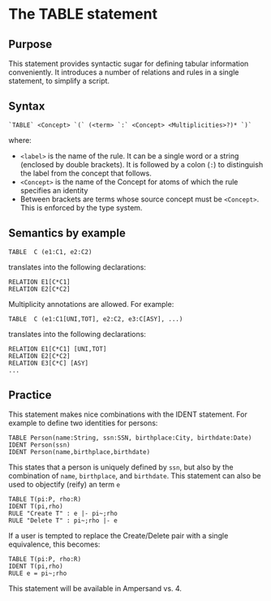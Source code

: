 # The TABLE statement

## Purpose

This statement provides syntactic sugar for defining tabular information conveniently. It introduces a number of relations and rules in a single statement, to simplify a script.

## Syntax

```text
`TABLE` <Concept> `(` (<term> `:` <Concept> <Multiplicities>?)* `)`
```

where:

* `<label>` is the name of the rule. It can be a single word or a string \(enclosed by double brackets\). It is followed by a colon \(`:`\) to distinguish the label from the concept that follows.
* `<Concept>` is the name of the Concept for atoms of which the rule specifies an identity
* Between brackets are terms whose source concept must be `<Concept>`. This is enforced by the type system.

## Semantics by example

```text
TABLE  C (e1:C1, e2:C2)
```

translates into the following declarations:

```text
RELATION E1[C*C1]
RELATION E2[C*C2]
```

Multiplicity annotations are allowed. For example:

```text
TABLE  C (e1:C1[UNI,TOT], e2:C2, e3:C[ASY], ...)
```

translates into the following declarations:

```text
RELATION E1[C*C1] [UNI,TOT]
RELATION E2[C*C2]
RELATION E3[C*C] [ASY]
...
```

## Practice

This statement makes nice combinations with the IDENT statement. For example to define two identities for persons:

```text
TABLE Person(name:String, ssn:SSN, birthplace:City, birthdate:Date)
IDENT Person(ssn)
IDENT Person(name,birthplace,birthdate)
```

This states that a person is uniquely defined by `ssn`, but also by the combination of `name`, `birthplace`, and `birthdate`. This statement can also be used to objectify \(reify\) an term `e`

```text
TABLE T(pi:P, rho:R)
IDENT T(pi,rho)
RULE "Create T" : e |- pi~;rho
RULE "Delete T" : pi~;rho |- e
```

If a user is tempted to replace the Create/Delete pair with a single equivalence, this becomes:

```text
TABLE T(pi:P, rho:R)
IDENT T(pi,rho)
RULE e = pi~;rho
```

 This statement will be available in Ampersand vs. 4.

